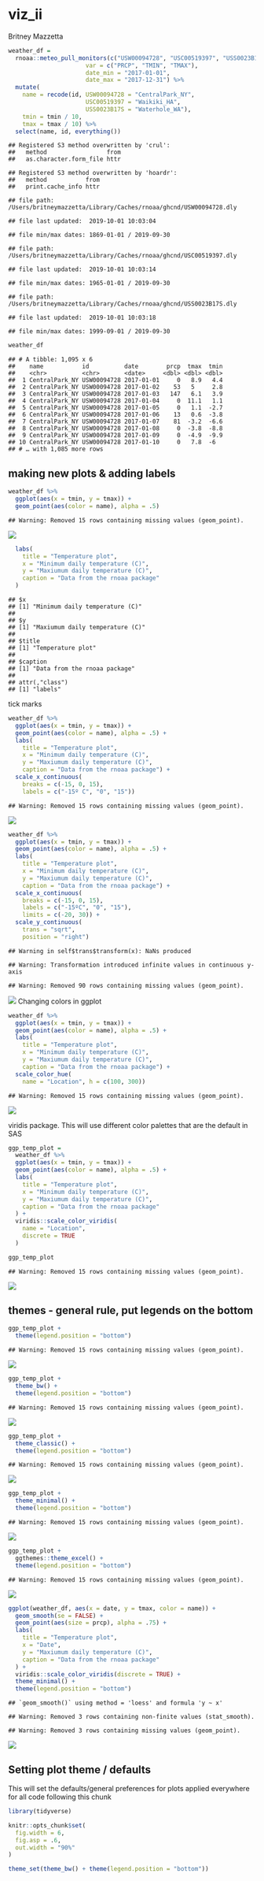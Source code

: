 viz\_ii
================
Britney Mazzetta

``` r
weather_df = 
  rnoaa::meteo_pull_monitors(c("USW00094728", "USC00519397", "USS0023B17S"),
                      var = c("PRCP", "TMIN", "TMAX"), 
                      date_min = "2017-01-01",
                      date_max = "2017-12-31") %>%
  mutate(
    name = recode(id, USW00094728 = "CentralPark_NY", 
                      USC00519397 = "Waikiki_HA",
                      USS0023B17S = "Waterhole_WA"),
    tmin = tmin / 10,
    tmax = tmax / 10) %>%
  select(name, id, everything())
```

    ## Registered S3 method overwritten by 'crul':
    ##   method                 from
    ##   as.character.form_file httr

    ## Registered S3 method overwritten by 'hoardr':
    ##   method           from
    ##   print.cache_info httr

    ## file path:          /Users/britneymazzetta/Library/Caches/rnoaa/ghcnd/USW00094728.dly

    ## file last updated:  2019-10-01 10:03:04

    ## file min/max dates: 1869-01-01 / 2019-09-30

    ## file path:          /Users/britneymazzetta/Library/Caches/rnoaa/ghcnd/USC00519397.dly

    ## file last updated:  2019-10-01 10:03:14

    ## file min/max dates: 1965-01-01 / 2019-09-30

    ## file path:          /Users/britneymazzetta/Library/Caches/rnoaa/ghcnd/USS0023B17S.dly

    ## file last updated:  2019-10-01 10:03:18

    ## file min/max dates: 1999-09-01 / 2019-09-30

``` r
weather_df
```

    ## # A tibble: 1,095 x 6
    ##    name           id          date        prcp  tmax  tmin
    ##    <chr>          <chr>       <date>     <dbl> <dbl> <dbl>
    ##  1 CentralPark_NY USW00094728 2017-01-01     0   8.9   4.4
    ##  2 CentralPark_NY USW00094728 2017-01-02    53   5     2.8
    ##  3 CentralPark_NY USW00094728 2017-01-03   147   6.1   3.9
    ##  4 CentralPark_NY USW00094728 2017-01-04     0  11.1   1.1
    ##  5 CentralPark_NY USW00094728 2017-01-05     0   1.1  -2.7
    ##  6 CentralPark_NY USW00094728 2017-01-06    13   0.6  -3.8
    ##  7 CentralPark_NY USW00094728 2017-01-07    81  -3.2  -6.6
    ##  8 CentralPark_NY USW00094728 2017-01-08     0  -3.8  -8.8
    ##  9 CentralPark_NY USW00094728 2017-01-09     0  -4.9  -9.9
    ## 10 CentralPark_NY USW00094728 2017-01-10     0   7.8  -6  
    ## # … with 1,085 more rows

## making new plots & adding labels

``` r
weather_df %>% 
  ggplot(aes(x = tmin, y = tmax)) + 
  geom_point(aes(color = name), alpha = .5)
```

    ## Warning: Removed 15 rows containing missing values (geom_point).

![](viz_ii.10.1.2019_files/figure-gfm/unnamed-chunk-2-1.png)<!-- -->

``` r
  labs(
    title = "Temperature plot",                
    x = "Minimum daily temperature (C)",
    y = "Maxiumum daily temperature (C)",
    caption = "Data from the rnoaa package"
  )
```

    ## $x
    ## [1] "Minimum daily temperature (C)"
    ## 
    ## $y
    ## [1] "Maxiumum daily temperature (C)"
    ## 
    ## $title
    ## [1] "Temperature plot"
    ## 
    ## $caption
    ## [1] "Data from the rnoaa package"
    ## 
    ## attr(,"class")
    ## [1] "labels"

tick marks

``` r
weather_df %>% 
  ggplot(aes(x = tmin, y = tmax)) + 
  geom_point(aes(color = name), alpha = .5) + 
  labs(
    title = "Temperature plot",
    x = "Minimum daily temperature (C)",
    y = "Maxiumum daily temperature (C)",
    caption = "Data from the rnoaa package") + 
  scale_x_continuous(
    breaks = c(-15, 0, 15), 
    labels = c("-15º C", "0", "15"))
```

    ## Warning: Removed 15 rows containing missing values (geom_point).

![](viz_ii.10.1.2019_files/figure-gfm/unnamed-chunk-3-1.png)<!-- -->

``` r
weather_df %>% 
  ggplot(aes(x = tmin, y = tmax)) + 
  geom_point(aes(color = name), alpha = .5) + 
  labs(
    title = "Temperature plot",
    x = "Minimum daily temperature (C)",
    y = "Maxiumum daily temperature (C)",
    caption = "Data from the rnoaa package") + 
  scale_x_continuous(
    breaks = c(-15, 0, 15), 
    labels = c("-15ºC", "0", "15"),
    limits = c(-20, 30)) + 
  scale_y_continuous(
    trans = "sqrt", 
    position = "right")
```

    ## Warning in self$trans$transform(x): NaNs produced

    ## Warning: Transformation introduced infinite values in continuous y-axis

    ## Warning: Removed 90 rows containing missing values (geom_point).

![](viz_ii.10.1.2019_files/figure-gfm/unnamed-chunk-4-1.png)<!-- -->
Changing colors in ggplot

``` r
weather_df %>% 
  ggplot(aes(x = tmin, y = tmax)) + 
  geom_point(aes(color = name), alpha = .5) + 
  labs(
    title = "Temperature plot",
    x = "Minimum daily temperature (C)",
    y = "Maxiumum daily temperature (C)",
    caption = "Data from the rnoaa package") + 
  scale_color_hue(
    name = "Location", h = c(100, 300))
```

    ## Warning: Removed 15 rows containing missing values (geom_point).

![](viz_ii.10.1.2019_files/figure-gfm/unnamed-chunk-5-1.png)<!-- -->

viridis package. This will use different color palettes that are the
default in SAS

``` r
ggp_temp_plot = 
  weather_df %>% 
  ggplot(aes(x = tmin, y = tmax)) + 
  geom_point(aes(color = name), alpha = .5) + 
  labs(
    title = "Temperature plot",
    x = "Minimum daily temperature (C)",
    y = "Maxiumum daily temperature (C)",
    caption = "Data from the rnoaa package"
  ) + 
  viridis::scale_color_viridis(
    name = "Location", 
    discrete = TRUE
  )

ggp_temp_plot
```

    ## Warning: Removed 15 rows containing missing values (geom_point).

![](viz_ii.10.1.2019_files/figure-gfm/unnamed-chunk-6-1.png)<!-- -->

## themes - general rule, put legends on the bottom

``` r
ggp_temp_plot + 
  theme(legend.position = "bottom")
```

    ## Warning: Removed 15 rows containing missing values (geom_point).

![](viz_ii.10.1.2019_files/figure-gfm/unnamed-chunk-7-1.png)<!-- -->

``` r
ggp_temp_plot + 
  theme_bw() + 
  theme(legend.position = "bottom")
```

    ## Warning: Removed 15 rows containing missing values (geom_point).

![](viz_ii.10.1.2019_files/figure-gfm/unnamed-chunk-8-1.png)<!-- -->

``` r
ggp_temp_plot + 
  theme_classic() + 
  theme(legend.position = "bottom")
```

    ## Warning: Removed 15 rows containing missing values (geom_point).

![](viz_ii.10.1.2019_files/figure-gfm/unnamed-chunk-9-1.png)<!-- -->

``` r
ggp_temp_plot + 
  theme_minimal() + 
  theme(legend.position = "bottom")
```

    ## Warning: Removed 15 rows containing missing values (geom_point).

![](viz_ii.10.1.2019_files/figure-gfm/unnamed-chunk-10-1.png)<!-- -->

``` r
ggp_temp_plot + 
  ggthemes::theme_excel() + 
  theme(legend.position = "bottom")
```

    ## Warning: Removed 15 rows containing missing values (geom_point).

![](viz_ii.10.1.2019_files/figure-gfm/unnamed-chunk-11-1.png)<!-- -->

``` r
ggplot(weather_df, aes(x = date, y = tmax, color = name)) + 
  geom_smooth(se = FALSE) + 
  geom_point(aes(size = prcp), alpha = .75) + 
  labs(
    title = "Temperature plot",
    x = "Date",
    y = "Maxiumum daily temperature (C)",
    caption = "Data from the rnoaa package"
  ) + 
  viridis::scale_color_viridis(discrete = TRUE) + 
  theme_minimal() + 
  theme(legend.position = "bottom")
```

    ## `geom_smooth()` using method = 'loess' and formula 'y ~ x'

    ## Warning: Removed 3 rows containing non-finite values (stat_smooth).

    ## Warning: Removed 3 rows containing missing values (geom_point).

![](viz_ii.10.1.2019_files/figure-gfm/unnamed-chunk-12-1.png)<!-- -->

## Setting plot theme / defaults

This will set the defaults/general preferences for plots applied
everywhere for all code following this chunk

``` r
library(tidyverse)

knitr::opts_chunk$set(
  fig.width = 6,
  fig.asp = .6,
  out.width = "90%"
)

theme_set(theme_bw() + theme(legend.position = "bottom"))
```
